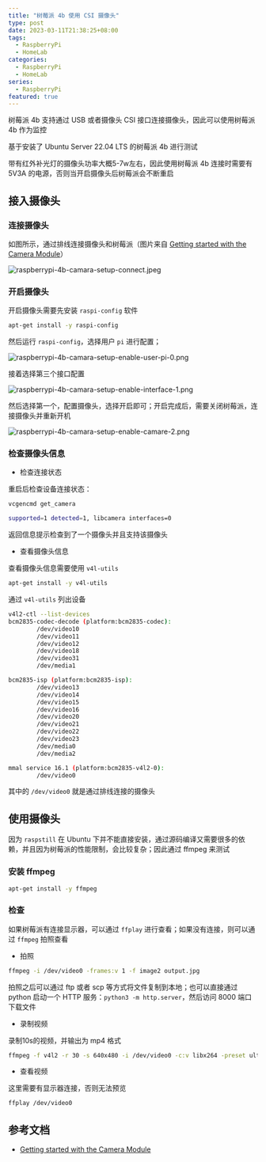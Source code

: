 ```yaml
---
title: "树莓派 4b 使用 CSI 摄像头"
type: post
date: 2023-03-11T21:38:25+08:00
tags:
  - RaspberryPi
  - HomeLab
categories:
  - RaspberryPi
  - HomeLab
series:
  - RaspberryPi
featured: true
---
```


树莓派 4b 支持通过 USB 或者摄像头 CSI 接口连接摄像头，因此可以使用树莓派 4b 作为监控

基于安装了 Ubuntu Server 22.04 LTS 的树莓派 4b 进行测试

带有红外补光灯的摄像头功率大概5-7w左右，因此使用树莓派 4b 连接时需要有 5V3A 的电源，否则当开启摄像头后树莓派会不断重启

## 接入摄像头

### 连接摄像头

如图所示，通过排线连接摄像头和树莓派（图片来自 [Getting started with the Camera Module](https://projects.raspberrypi.org/en/projects/getting-started-with-picamera)）

![raspberrypi-4b-camara-setup-connect.jpeg](https://img.hellowood.dev/picture/raspberrypi-4b-camara-setup-connect.jpeg)

### 开启摄像头

开启摄像头需要先安装 `raspi-config` 软件

```bash
apt-get install -y raspi-config
```

然后运行 `raspi-config`，选择用户 `pi` 进行配置；

![raspberrypi-4b-camara-setup-enable-user-pi-0.png](https://img.hellowood.dev/picture/raspberrypi-4b-camara-setup-enable-user-pi-0.png)

接着选择第三个接口配置

![raspberrypi-4b-camara-setup-enable-interface-1.png](https://img.hellowood.dev/picture/raspberrypi-4b-camara-setup-enable-interface-1.png)

然后选择第一个，配置摄像头，选择开启即可；开启完成后，需要关闭树莓派，连接摄像头并重新开机

![raspberrypi-4b-camara-setup-enable-camare-2.png](https://img.hellowood.dev/picture/raspberrypi-4b-camara-setup-enable-camare-2.png)

### 检查摄像头信息

- 检查连接状态

重启后检查设备连接状态：

```bash
vcgencmd get_camera

supported=1 detected=1, libcamera interfaces=0
```

返回信息提示检查到了一个摄像头并且支持该摄像头

- 查看摄像头信息

查看摄像头信息需要使用 `v4l-utils`

```bash
apt-get install -y v4l-utils
```

通过 `v4l-utils` 列出设备

```bash
v4l2-ctl --list-devices
bcm2835-codec-decode (platform:bcm2835-codec):
        /dev/video10
        /dev/video11
        /dev/video12
        /dev/video18
        /dev/video31
        /dev/media1

bcm2835-isp (platform:bcm2835-isp):
        /dev/video13
        /dev/video14
        /dev/video15
        /dev/video16
        /dev/video20
        /dev/video21
        /dev/video22
        /dev/video23
        /dev/media0
        /dev/media2

mmal service 16.1 (platform:bcm2835-v4l2-0):
        /dev/video0
```

其中的 `/dev/video0` 就是通过排线连接的摄像头

## 使用摄像头

因为 `raspstill` 在 Ubuntu 下并不能直接安装，通过源码编译又需要很多的依赖，并且因为树莓派的性能限制，会比较复杂；因此通过 ffmpeg 来测试

### 安装 ffmpeg

```bash
apt-get install -y ffmpeg
```

### 检查

如果树莓派有连接显示器，可以通过 `ffplay` 进行查看；如果没有连接，则可以通过 `ffmpeg` 拍照查看

- 拍照

```bash
ffmpeg -i /dev/video0 -frames:v 1 -f image2 output.jpg
```

拍照之后可以通过 ftp 或者 scp 等方式将文件复制到本地；也可以直接通过 python 启动一个 HTTP 服务：`python3 -m http.server`，然后访问 8000 端口下载文件

- 录制视频

录制10s的视频，并输出为 mp4 格式

```bash
ffmpeg -f v4l2 -r 30 -s 640x480 -i /dev/video0 -c:v libx264 -preset ultrafast -tune zerolatency -t 10 output.mp4
```

- 查看视频

这里需要有显示器连接，否则无法预览

```bash
ffplay /dev/video0
```

## 参考文档

- [Getting started with the Camera Module](https://projects.raspberrypi.org/en/projects/getting-started-with-picamera/0)
